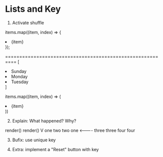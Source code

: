# Lists and Key

1. Activate shuffle

items.map((item, index) => {
    <li>{item}</li>
});

==========================================================
[
    <li>Sunday</li>
    <li>Monday</li>
    <li>Tuesday</li>
]


items.map((item, index) => (
    <li>{item}</li>
))


2. Explain: What happened? Why?

render()                 render()
V one                    two
  two                    one  <----
  three                  three
  four                   four




3. Bufix: use unique key

4. Extra: implement a "Reset" button with key

